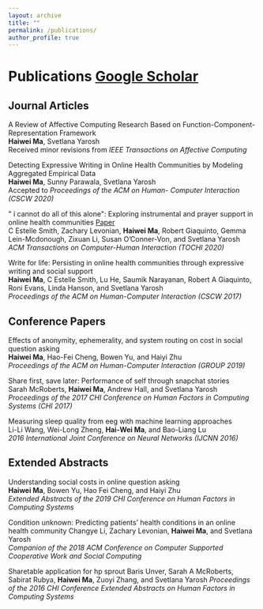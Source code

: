 ```yaml
---
layout: archive
title: ""
permalink: /publications/
author_profile: true
---
```


<!---
{% if author.googlescholar %}
  You can also find my articles on <u><a href="{{author.googlescholar}}">my Google Scholar profile</a>.</u>
{% endif %}



{% for post in site.publications reversed %}
  {% include archive-single.html %}
{% endfor %}
-->
# Publications [Google Scholar](https://scholar.google.com/citations?user=vxIgcnYAAAAJ&hl=en&oi=ao)
## Journal Articles
A Review of Affective Computing Research Based on Function-Component-Representation Framework  
**Haiwei Ma**, Svetlana Yarosh  
Received minor revisions from *IEEE Transactions on Affective Computing*  

Detecting Expressive Writing in Online Health Communities by Modeling Aggregated Empirical Data  
**Haiwei Ma**, Sunny Parawala, Svetlana Yarosh  
Accepted to *Proceedings of the ACM on Human- Computer Interaction (CSCW 2020)*  

" i cannot do all of this alone": Exploring instrumental and prayer support in online health communities [Paper](/files/cv.pdf)  
C Estelle Smith, Zachary Levonian, **Haiwei Ma**, Robert Giaquinto, Gemma Lein-Mcdonough, Zixuan Li, Susan O’Conner-Von, and Svetlana Yarosh  
*ACM Transactions on Computer-Human Interaction (TOCHI 2020)*  


Write for life: Persisting in online health communities through expressive writing and social support  
**Haiwei Ma**, C Estelle Smith, Lu He, Saumik Narayanan, Robert A Giaquinto, Roni Evans, Linda Hanson, and Svetlana Yarosh  
*Proceedings of the ACM on Human-Computer Interaction (CSCW 2017)*

## Conference Papers
Effects of anonymity, ephemerality, and system routing on cost in social question asking  
**Haiwei Ma**, Hao-Fei Cheng, Bowen Yu, and Haiyi Zhu  
*Proceedings of the ACM on Human-Computer Interaction (GROUP 2019)*  

Share first, save later: Performance of self through snapchat stories  
Sarah McRoberts, **Haiwei Ma**, Andrew Hall, and Svetlana Yarosh  
*Proceedings of the 2017 CHI Conference on Human Factors in Computing Systems (CHI 2017)*  

Measuring sleep quality from eeg with machine learning approaches    
Li-Li Wang, Wei-Long Zheng, **Hai-Wei Ma**, and Bao-Liang Lu  
*2016 International Joint Conference on Neural Networks (IJCNN 2016)*

## Extended Abstracts
Understanding social costs in online question asking  
**Haiwei Ma**, Bowen Yu, Hao Fei Cheng, and Haiyi Zhu  
*Extended Abstracts of the 2019 CHI Conference on Human Factors in Computing Systems*  

Condition unknown: Predicting patients’ health conditions in an online health community
Changye Li, Zachary Levonian, **Haiwei Ma**, and Svetlana Yarosh  
*Companion of the 2018 ACM Conference on Computer Supported Cooperative Work and Social Computing*  

Sharetable application for hp sprout
Baris Unver, Sarah A McRoberts, Sabirat Rubya, **Haiwei Ma**, Zuoyi Zhang, and Svetlana Yarosh
*Proceedings of the 2016 CHI Conference Extended Abstracts on Human Factors in Computing Systems*



